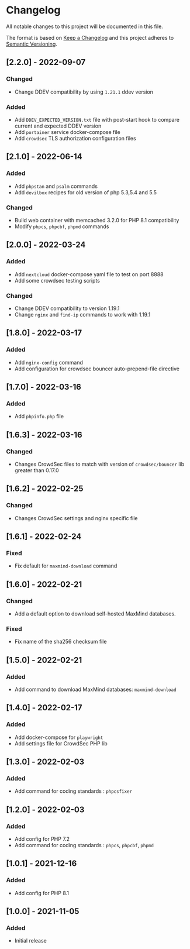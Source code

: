 # Changelog
All notable changes to this project will be documented in this file.

The format is based on [Keep a Changelog](http://keepachangelog.com/en/)
and this project adheres to [Semantic Versioning](http://semver.org/spec/v2.0.0.html).

## [2.2.0] - 2022-09-07

### Changed
- Change DDEV compatibility by using `1.21.1` ddev version

### Added
- Add `DDEV_EXPECTED_VERSION.txt` file with post-start hook to compare current and expected DDEV version
- Add `portainer` service docker-compose file
- Add `crowdsec` TLS authorization configuration files


## [2.1.0] - 2022-06-14

### Added
- Add `phpstan` and `psalm` commands
- Add `devilbox` recipes for old version of php 5.3,5.4 and 5.5

### Changed
- Build web container with memcached 3.2.0 for PHP 8.1 compatibility
- Modify `phpcs`, `phpcbf`, `phpmd` commands

## [2.0.0] - 2022-03-24

### Added
- Add `nextcloud` docker-compose yaml file to test on port 8888
- Add some crowdsec testing scripts

### Changed
- Change DDEV compatibility to version 1.19.1
- Change `nginx` and `find-ip` commands to work with 1.19.1

## [1.8.0] - 2022-03-17

### Added
- Add `nginx-config` command
- Add configuration for crowdsec bouncer auto-prepend-file directive

## [1.7.0] - 2022-03-16

### Added
- Add `phpinfo.php` file

## [1.6.3] - 2022-03-16

### Changed
- Changes CrowdSec files to match with version of `crowdsec/bouncer` lib greater than 0.17.0

## [1.6.2] - 2022-02-25

### Changed
- Changes CrowdSec settings and nginx specific file


## [1.6.1] - 2022-02-24

### Fixed
- Fix default for `maxmind-download` command

## [1.6.0] - 2022-02-21

### Changed
- Add a default option to download self-hosted MaxMind databases.

### Fixed
- Fix name of the sha256 checksum file

## [1.5.0] - 2022-02-21

### Added
- Add command to download MaxMind databases: `maxmind-download`

## [1.4.0] - 2022-02-17

### Added
- Add docker-compose for `playwright`
- Add settings file for CrowdSec PHP lib


## [1.3.0] - 2022-02-03

### Added
- Add command for coding standards : `phpcsfixer`

## [1.2.0] - 2022-02-03

### Added
- Add config for PHP 7.2
- Add command for coding standards : `phpcs`, `phpcbf`, `phpmd`


## [1.0.1] - 2021-12-16

### Added
- Add config for PHP 8.1

## [1.0.0] - 2021-11-05

### Added
- Initial release
